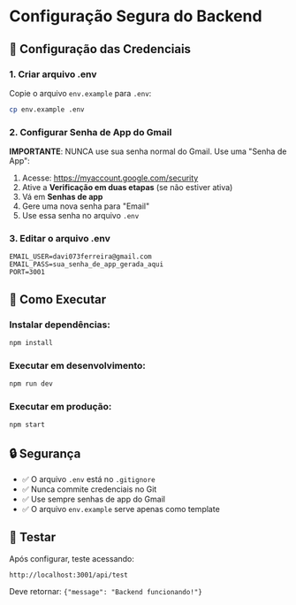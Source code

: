 # Configuração Segura do Backend

## 🔐 Configuração das Credenciais

### 1. Criar arquivo .env
Copie o arquivo `env.example` para `.env`:
```bash
cp env.example .env
```

### 2. Configurar Senha de App do Gmail

**IMPORTANTE**: NUNCA use sua senha normal do Gmail. Use uma "Senha de App":

1. Acesse: https://myaccount.google.com/security
2. Ative a **Verificação em duas etapas** (se não estiver ativa)
3. Vá em **Senhas de app**
4. Gere uma nova senha para "Email"
5. Use essa senha no arquivo `.env`

### 3. Editar o arquivo .env
```env
EMAIL_USER=davi073ferreira@gmail.com
EMAIL_PASS=sua_senha_de_app_gerada_aqui
PORT=3001
```

## 🚀 Como Executar

### Instalar dependências:
```bash
npm install
```

### Executar em desenvolvimento:
```bash
npm run dev
```

### Executar em produção:
```bash
npm start
```

## 🔒 Segurança

- ✅ O arquivo `.env` está no `.gitignore`
- ✅ Nunca commite credenciais no Git
- ✅ Use sempre senhas de app do Gmail
- ✅ O arquivo `env.example` serve apenas como template

## 🧪 Testar

Após configurar, teste acessando:
```
http://localhost:3001/api/test
```

Deve retornar: `{"message": "Backend funcionando!"}` 